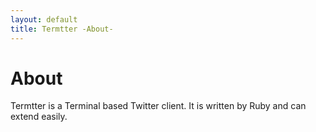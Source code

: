 ```yaml
---
layout: default
title: Termtter -About-
---
```


# About

Termtter is a Terminal based Twitter client.
It is written by Ruby and can extend easily.


